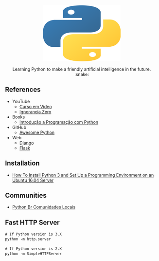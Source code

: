 <p align="center">
  <a href="https://www.python.org/">
    <img src="python.png" alt="" width=256 height=184>
  </a>

  <p align="center">
    Learning Python to make a friendly artificial intelligence in the future. :snake:
    <br>
  </p>

## References 
   - YouTube
      - [Curso em Video](https://www.youtube.com/user/cursosemvideo/featured)
      - [Ignorancia Zero](https://www.youtube.com/watch?v=lJjR906426o&list=PLfCKf0-awunOu2WyLe2pSD2fXUo795xRe)
   - Books
      - [Introdução a Programação com Python](https://python.nilo.pro.br/)
   - GitHub
	  - [Awesome Python](https://github.com/vinta/awesome-python)
   - Web
      - [Django](https://www.djangoproject.com/)
      - [Flask](http://flask.pocoo.org/)

## Installation

- [How To Install Python 3 and Set Up a Programming Environment on an Ubuntu 16.04 Server](https://www.digitalocean.com/community/tutorials/how-to-install-python-3-and-set-up-a-programming-environment-on-an-ubuntu-16-04-server)

## Communities
- [Python Br Comunidades Locais](https://python.org.br/comunidades-locais/)


## Fast HTTP Server

    # If Python version is 3.X
    python -m http.server
    
    # If Python version is 2.X
    python -m SimpleHTTPServer
